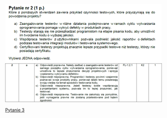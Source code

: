 ![img.png](../Pytania/screeny/img_1.png)
![img.png](screeny/img_1.png)

[Pytanie 3](../Pytania/Pyt_3.md)